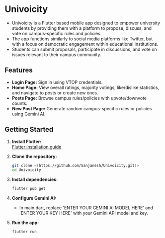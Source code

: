 # Univoicity

- Univoicity is a Flutter based mobile app designed to empower university students by providing them with a platform to propose, discuss, and vote on campus-specific rules and policies. 
- The app functions similarly to social media platforms like Twitter, but with a focus on democratic engagement within educational institutions. 
- Students can submit proposals, participate in discussions, and vote on issues relevant to their campus community. 


## Features

- **Login Page:** Sign in using VTOP credentials.
- **Home Page:** View overall ratings, majority votings, like/dislike statistics, and navigate to posts or create new ones.
- **Posts Page:** Browse campus rules/policies with upvote/downvote counts.
- **New Post Page:** Generate random campus-specific rules or policies using Gemini AI.

## Getting Started

1. **Install Flutter:**  
   [Flutter installation guide](https://docs.flutter.dev/get-started/install)

2. **Clone the repository:**  
   ```sh
   git clone <(https://github.com/Sanjanesh/Univoicity.git)>
   cd Univoicity
   ```
3. **Install dependencies:**  
   ```sh
   flutter pub get
   ```

4. **Configure Gemini AI:**
    - In main.dart, replace 'ENTER YOUR GEMINI AI MODEL HERE' and 'ENTER YOUR KEY HERE' with your Gemini API model and key.

5. **Run the app:**  
   ```sh
   flutter run
   ```